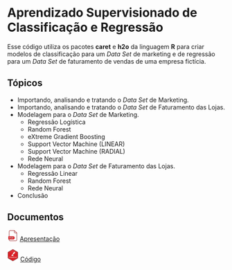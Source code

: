# Aprendizado Supervisionado de Classificação e Regressão   

  Esse código utiliza os pacotes **caret** e **h2o** da linguagem **R** para criar modelos de classificação para um *Data Set* de marketing e de regressão para um *Data Set* de faturamento de vendas de uma empresa fictícia.
    
## Tópicos

* Importando, analisando e tratando o *Data Set* de Marketing.
* Importando, analisando e tratando o *Data Set* de Faturamento das Lojas.
* Modelagem para o *Data Set* de Marketing.
  * Regressão Logística
  * Random Forest
  * eXtreme Gradient Boosting
  * Support Vector Machine (LINEAR)
  * Support Vector Machine (RADIAL)
  * Rede Neural
* Modelagem para o *Data Set* de Faturamento das Lojas.
  * Regressão Linear
  * Random Forest
  * Rede Neural
* Conclusão
  
## Documentos
  
  ![pdf](https://github.com/abelaira/supervised-learning-marketing-and-sales-models/blob/master/image/pdf-v2.png) [Apresentação](https://github.com/abelaira/supervised-learning-marketing-and-sales-models/blob/master/Analise-Preditiva-Classificacao-Regressao.pdf)  
    
  ![source](https://github.com/abelaira/supervised-learning-marketing-and-sales-models/blob/master/image/rmarkdown-v2.png) [Código](https://github.com/abelaira/supervised-learning-marketing-and-sales-models/blob/master/script/Analise-Preditiva-Classificacao-Regressao.Rmd)  
  
